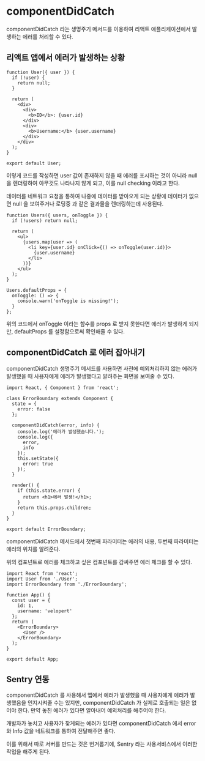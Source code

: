 # componentDidCatch

componentDidCatch 라는 생명주기 메서드를 이용하여 리액트 애플리케이션에서 발생하는 에러를 처리할 수 있다.

## 리액트 앱에서 에러가 발생하는 상황

```
function User({ user }) {
  if (!user) {
    return null;
  }

  return (
    <div>
      <div>
        <b>ID</b>: {user.id}
      </div>
      <div>
        <b>Username:</b> {user.username}
      </div>
    </div>
  );
}

export default User;
```

이렇게 코드를 작성하면 user 값이 존재하지 않을 때 에러를 표시하는 것이 아니라 null 을 렌더링하여 아무것도 나타나지 않게 되고, 이를 null checking 이라고 한다.

데이터를 네트워크 요청을 통하여 나중에 데이터를 받아오게 되는 상황에 데이터가 없으면 null 을 보여주거나 로딩중 과 같은 결과물을 렌더링하는데 사용된다.

```
function Users({ users, onToggle }) {
  if (!users) return null;

  return (
    <ul>
      {users.map(user => (
        <li key={user.id} onClick={() => onToggle(user.id)}>
          {user.username}
        </li>
      ))}
    </ul>
  );
}

Users.defaultProps = {
  onToggle: () => {
    console.warn('onToggle is missing!');
  }
};
```

위의 코드에서 onToggle 이라는 함수를 props 로 받지 못한다면 에러가 발생하게 되지만, defaultProps 를 설정함으로써 확인해줄 수 있다.

## componentDidCatch 로 에러 잡아내기

componentDidCatch 생명주기 메서드를 사용하면 사전에 예외처리하지 않는 에러가 발생했을 때 사용자에게 에러가 발생했다고 알려주는 화면을 보여줄 수 있다.

```
import React, { Component } from 'react';

class ErrorBoundary extends Component {
  state = {
    error: false
  };

  componentDidCatch(error, info) {
    console.log('에러가 발생했습니다.');
    console.log({
      error,
      info
    });
    this.setState({
      error: true
    });
  }

  render() {
    if (this.state.error) {
      return <h1>에러 발생!</h1>;
    }
    return this.props.children;
  }
}

export default ErrorBoundary;
```

componentDidCatch 메서드에서 첫번째 파라미터는 에러의 내용, 두번째 파라미터는 에러의 위치를 알려준다.

위의 컴포넌트로 에러를 체크하고 싶은 컴포넌트를 감싸주면 에러 체크를 할 수 있다.

```
import React from 'react';
import User from './User';
import ErrorBoundary from './ErrorBoundary';

function App() {
  const user = {
    id: 1,
    username: 'velopert'
  };
  return (
    <ErrorBoundary>
      <User />
    </ErrorBoundary>
  );
}

export default App;
```

## Sentry 연동

componentDidCatch 를 사용해서 앱에서 에러가 발생했을 때 사용자에게 에러가 발생했음을 인지시켜줄 수는 있지만, componentDidCatch 가 실제로 호출되는 일은 없어야 한다. 만약 놓친 에러가 있다면 알아내어 예외처리를 해주어야 한다.

개발자가 놓치고 사용자가 찾게되는 에러가 있다면 componentDidCatch 에서 error 와 Info 값을 네트워크를 통하여 전달해주면 좋다.

이를 위해서 따로 서버를 만드는 것은 번거롭기에, Sentry 라는 사용서비스에서 이러한 작업을 해주게 된다.
